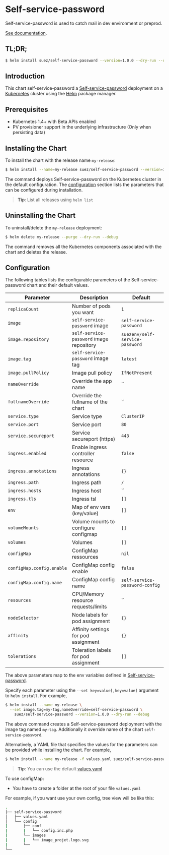 # Self-service-password

Self-service-password is used to catch mail in dev environment or preprod.

[See documentation](https://github.com/Suezenv/self-service-password).

## TL;DR;

```bash
$ helm install suez/self-service-password --version=1.0.0 --dry-run --debug
```

## Introduction

This chart self-service-password a [Self-service-password](https://github.com/Suezenv/self-service-password) deployment on a [Kubernetes](http://kubernetes.io) cluster using the [Helm](https://helm.sh) package manager.

## Prerequisites

- Kubernetes 1.4+ with Beta APIs enabled
- PV provisioner support in the underlying infrastructure (Only when persisting data)

## Installing the Chart

To install the chart with the release name `my-release`:

```bash
$ helm install --name=my-release suez/self-service-password --version=1.0.0 --dry-run --debug
```

The command deploys Self-service-password on the Kubernetes cluster in the default configuration. The [configuration](#configuration) section lists the parameters that can be configured during installation.

> **Tip**: List all releases using `helm list`

## Uninstalling the Chart

To uninstall/delete the `my-release` deployment:

```bash
$ helm delete my-release --purge --dry-run --debug
```

The command removes all the Kubernetes components associated with the chart and deletes the release.

## Configuration

The following tables lists the configurable parameters of the Self-service-password chart and their default values.

| Parameter                     | Description                                     | Default                             |
| ----------------------------- | ----------------------------------------------- | ----------------------------------- |
| `replicaCount`                | Number of pods you want                         | `1`                                 |
| `image`                       | `self-service-password` image                   | `self-service-password`             |
| `image.repository`            | `self-service-password` image repository        | `suezenv/self-service-password`     |
| `image.tag`                   | `self-service-password` image tag               | `latest`                            |
| `image.pullPolicy`            | Image pull policy                               | `IfNotPresent`                      |
| `nameOverride`                | Override the app name                           | ``                                  |
| `fullnameOverride`            | Override the fullname of the chart              | ``                                  |
| `service.type`                | Service type                                    | `ClusterIP`                         |
| `service.port`                | Service port                                    | `80`                                |
| `service.secureport`          | Service secureport (https)                      | `443`                               |
| `ingress.enabled`             | Enable ingress controller resource              | `false`                             |
| `ingress.annotations`         | Ingress annotations                             | `{}`                                |
| `ingress.path`                | Ingress path                                    | `/`                                 |
| `ingress.hosts`               | Ingress host                                    | ``                                  |
| `ingress.tls`                 | Ingress tsl                                     | `[]`                                |
| `env`                         | Map of env vars (key/value)                     | `[]`                                |
| `volumeMounts`                | Volume mounts to configure configmap            | `[]`                                |
| `volumes`                     | Volumes                                         | `[]`                                |
| `configMap`                   | ConfigMap ressources                            | `nil`                               |
| `configMap.config.enable`     | ConfigMap config enable                         | `false`                             |
| `configMap.config.name`       | ConfigMap config name                           | `self-service-password-config`      |
| `resources`                   | CPU/Memory resource requests/limits             | ``                                  |
| `nodeSelector`                | Node labels for pod assignment                  | `{}`                                |
| `affinity`                    | Affinity settings for pod assignment            | `{}`                                |
| `tolerations`                 | Toleration labels for pod assignment            | `[]`                                |

The above parameters map to the env variables defined in [Self-service-password](https://github.com/Suezenv/self-service-password).

Specify each parameter using the `--set key=value[,key=value]` argument to `helm install`. For example,

```bash
$ helm install --name my-release \
  --set image.tag=my-tag,nameOverride=self-service-password \
    suez/self-service-password --version=1.0.0 --dry-run --debug
```

The above command creates a Self-service-password deployment with the image tag named `my-tag`. Additionally it override name of the chart `self-service-password`.

Alternatively, a YAML file that specifies the values for the parameters can be provided while installing the chart. For example,

```bash
$ helm install --name my-release -f values.yaml suez/self-service-password --version=1.0.0 --dry-run --debug
```

> **Tip**: You can use the default [values.yaml](values.yaml)

To use configMap:

- You have to create a folder at the root of your file `values.yaml`
 
For example, if you want use your own config, tree view will be like this:

```bash
.
├── self-service-password
│   ├── values.yaml
│   └── config
|       ├── conf
|       |   └── config.inc.php
|       └── images
|       |   └── image_projet.logo.svg
|       └──
└──
```
